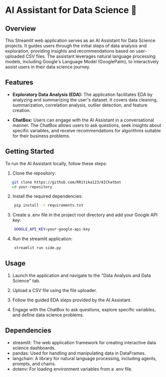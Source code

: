 # AI Assistant for Data Science 🤖

## Overview

This Streamlit web application serves as an AI Assistant for Data Science projects. It guides users through the initial steps of data analysis and exploration, providing insights and recommendations based on user-uploaded CSV files. The assistant leverages natural language processing models, including Google's Language Model (GooglePalm), to interactively assist users in their data science journey.

## Features

- **Exploratory Data Analysis (EDA):** The application facilitates EDA by analyzing and summarizing the user's dataset. It covers data cleaning, summarization, correlation analysis, outlier detection, and feature creation.

- **ChatBox:** Users can engage with the AI Assistant in a conversational manner. The ChatBox allows users to ask questions, seek insights about specific variables, and receive recommendations for algorithms suitable for their business problems.

## Getting Started

To run the AI Assistant locally, follow these steps:

1. Clone the repository:

```bash
   git clone https://github.com/RRitika123/AIChatbot 
   cd your-repository
```

2. Install the required dependencies:
```bash
    pip install -r requirements.txt
```

3. Create a .env file in the project root directory and add your Google API key:
```bash
    GOOGLE_API_KEY=your-google-api-key
```

4. Run the streamlit application:
```bash
    streamlit run side.py
```

## Usage
1. Launch the application and navigate to the "Data Analysis and Data Science" tab.

2. Upload a CSV file using the file uploader.

3. Follow the guided EDA steps provided by the AI Assistant.

4. Engage with the ChatBox to ask questions, explore specific variables, and define data science problems.

## Dependencies
- streamlit: The web application framework for creating interactive data science dashboards.
- pandas: Used for handling and manipulating data in DataFrames.
- langchain: A library for natural language processing, including agents, prompts, and chains.
- dotenv: For loading environment variables from a .env file.